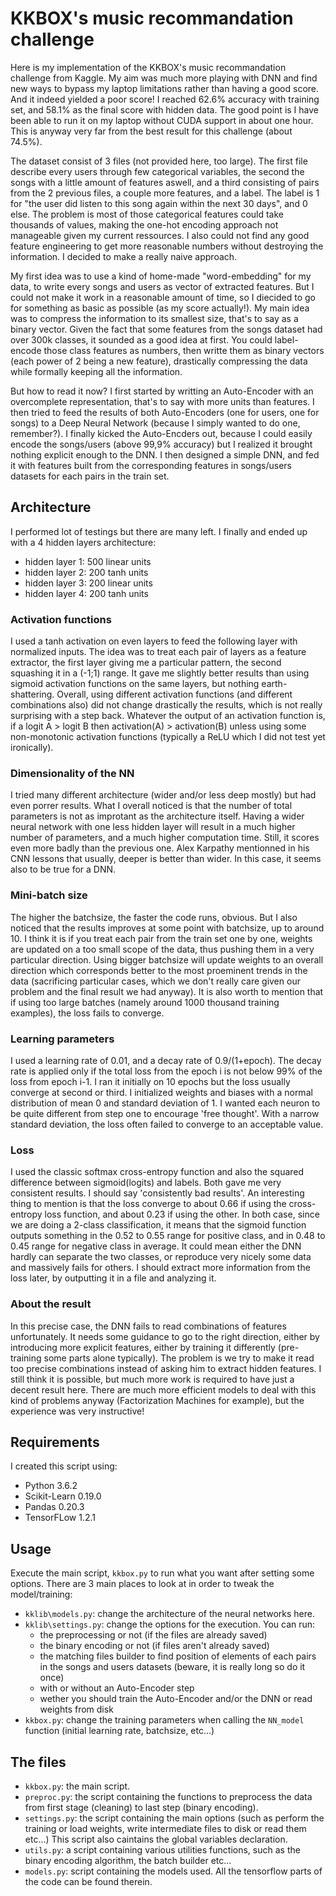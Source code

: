 # KKBOX's music recommandation challenge
Here is my implementation of the KKBOX's music recommandation challenge from Kaggle. 
My aim was much more playing with DNN and find new ways to bypass my laptop limitations 
rather than having a good score. And it indeed yielded a poor score! I reached 62.6% accuracy
with training set, and 58.1% as the final score with hidden data. The good point is I have 
been able to run it on my laptop without CUDA support in about one hour. This is anyway very far
from the best result for this challenge (about 74.5%).

The dataset consist of 3 files (not provided here, too large). The first file describe every users
through few categorical variables, the second the songs with a little amount of features aswell,
and a third consisting of pairs from the 2 previous files, a couple more features, and a label.
The label is 1 for "the user did listen to this song again within the next 30 days", and 0 else.
The problem is most of those categorical features could take thousands of values, making the one-hot
encoding approach not manageable given my current ressources. I also could not find any good feature
engineering to get more reasonable numbers without destroying the information. I decided to make
a really naive approach.

My first idea was to use a kind of home-made "word-embedding" for my data, to write every songs
and users as vector of extracted features. But I could not make it work in a reasonable amount of time,
so I diecided to go for something as basic as possible (as my score actually!). My main idea was to 
compress the information to its smallest size, that's to say as a binary vector. Given the fact 
that some features from the songs dataset had over 300k classes, it sounded as a good idea at first. 
You could label-encode those class features as numbers, then writte them as binary vectors (each power 
of 2 being a new feature), drastically compressing the data while formally keeping all the information.

But how to read it now? I first started by writting an Auto-Encoder with an overcomplete representation,
that's to say with more units than features. I then tried to feed the results of both Auto-Encoders (one for
users, one for songs) to a Deep Neural Network (because I simply wanted to do one, remember?). I finally kicked
the Auto-Encders out, because I could easily encode the songs/users (above 99,9% accuracy) but I realized it 
brought nothing explicit enough to the DNN. I then designed a simple DNN, and fed it with features built from 
the corresponding features in songs/users datasets for each pairs in the train set.

## Architecture
I performed lot of testings but there are many left. I finally and ended up with a 4 hidden layers 
architecture:
- hidden layer 1: 500 linear units
- hidden layer 2: 200 tanh units
- hidden layer 3: 200 linear units
- hidden layer 4: 200 tanh units

### Activation functions
I used a tanh activation on even layers to feed the following layer with normalized inputs. The idea was
to treat each pair of layers as a feature extractor, the first layer giving me a particular pattern, the 
second squashing it in a (-1;1) range. It gave me slightly better results than using sigmoid 
activation functions on the same layers, but nothing earth-shattering. Overall, using different activation 
functions (and different combinations also) did not change drastically the results, which is not really 
surprising with a step back. Whatever the output of an activation function is, if a logit A > logit B then 
activation(A) > activation(B) unless using some non-monotonic activation functions (typically a ReLU which 
I did not test yet ironically).

### Dimensionality of the NN
I tried many different architecture (wider and/or less deep mostly) but had even porrer results. What I overall noticed is
that the number of total parameters is not as improtant as the architecture itself. Having a wider neural network with 
one less hidden layer will result in a much higher number of parameters, and a much higher computation time. 
Still, it scores even more badly than the previous one. Alex Karpathy mentionned in his CNN lessons that usually,
deeper is better than wider. In this case, it seems also to be true for a DNN.

### Mini-batch size
The higher the batchsize, the faster the code runs, obvious. But I also noticed that the results improves at some point with batchsize, 
up to around 10. I think it is if you treat each pair from the 
train set one by one, weights are updated on a too small scope of the data, thus pushing them in a very particular direction.
Using bigger batchsize will update weights to an overall direction which corresponds better to the most proeminent trends 
in the data (sacrificing particular cases, which we don't really care given our problem and the final result we had anyway).
It is also worth to mention that if using too large batches (namely around 1000 thousand training examples), the loss fails to converge.

### Learning parameters
I used a learning rate of 0.01, and a decay rate of 0.9/(1+epoch). The decay rate is applied only if the total loss from the
epoch i is not below 99% of the loss from epoch i-1. I ran it initially on 10 epochs but the loss usually converge at second 
or third. I initialized weights and biases with a normal distribution of mean 0 and standard deviation of 1. I wanted each
neuron to be quite different from step one to encourage 'free thought'. With a narrow standard deviation, the loss often
failed to converge to an acceptable value.

### Loss
I used the classic softmax cross-entropy function and also the squared difference between sigmoid(logits) and labels. Both gave
me very consistent results. I should say 'consistently bad results'. An interesting thing to mention is that the loss converge to
about 0.66 if using the cross-entropy loss function, and about 0.23 if using the other. In both case, since we are doing a 2-class
classification, it means that the sigmoid function outputs something in the 0.52 to 0.55 range for positive class, and in 0.48 to 0.45
range for negative class in average. It could mean either the DNN hardly can separate the two classes, or reproduce very nicely some
data and massively fails for others. I should extract more information from the loss later, by outputting it in a file and analyzing
it.

### About the result
In this precise case, the DNN fails to read combinations of features unfortunately. It needs some guidance to go
to the right direction, either by introducing more explicit features, either by training it differently (pre-training
some parts alone typically). The problem is we try to make it read too precise combinations instead of asking him to 
extract hidden features. I still think it is possible, but much more work is required to have just a decent result here.
There are much more efficient models to deal with this kind of problems anyway (Factorization Machines for example), but the 
experience was very instructive!


## Requirements
I created this script using:
- Python 3.6.2
- Scikit-Learn 0.19.0
- Pandas 0.20.3
- TensorFLow 1.2.1


## Usage
Execute the main script, `kkbox.py` to run what you want after setting some options. There are 3 main places
to look at in order to tweak the model/training:
- `kklib\models.py`: change the architecture of the neural networks here.
- `kklib\settings.py`: change the options for the execution. You can run:
    - the preprocessing or not (if the files are already saved)
    - the binary encoding or not (if files aren't already saved) 
    - the matching files builder to find position of elements of each pairs in
the songs and users datasets (beware, it is really long so do it once)
    - with or without an Auto-Encoder step
    - wether you should train the Auto-Encoder and/or the DNN or read weights from disk
- `kkbox.py`: change the training parameters when calling the `NN_model` function (initial learning rate, batchsize, etc...)


## The files
- `kkbox.py`: the main script.
- `preproc.py`: the script containing the functions to preprocess the data from first stage (cleaning) to last step (binary encoding).
- `settings.py`: the script containing the main options (such as perform the training or load weights, write intermediate files to disk or read them etc...)
This script also caintains the global variables declaration.
- `utils.py`: a script containing various utilities functions, such as the binary encoding algorithm, the batch builder etc...
- `models.py`: script containing the models used. All the tensorflow parts of the code can be found therein.



